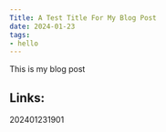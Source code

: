```yaml
---
Title: A Test Title For My Blog Post
date: 2024-01-23
tags:
- hello
---
```


This is my blog post


## Links:

202401231901
